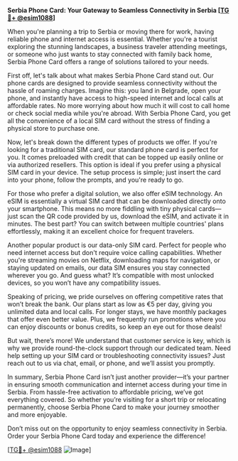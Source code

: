**Serbia Phone Card: Your Gateway to Seamless Connectivity in Serbia [[TG💪+ @esim1088](https://t.me/s/esim1088)]**

When you're planning a trip to Serbia or moving there for work, having reliable phone and internet access is essential. Whether you're a tourist exploring the stunning landscapes, a business traveler attending meetings, or someone who just wants to stay connected with family back home, Serbia Phone Card offers a range of solutions tailored to your needs.

First off, let's talk about what makes Serbia Phone Card stand out. Our phone cards are designed to provide seamless connectivity without the hassle of roaming charges. Imagine this: you land in Belgrade, open your phone, and instantly have access to high-speed internet and local calls at affordable rates. No more worrying about how much it will cost to call home or check social media while you're abroad. With Serbia Phone Card, you get all the convenience of a local SIM card without the stress of finding a physical store to purchase one.

Now, let's break down the different types of products we offer. If you're looking for a traditional SIM card, our standard phone card is perfect for you. It comes preloaded with credit that can be topped up easily online or via authorized resellers. This option is ideal if you prefer using a physical SIM card in your device. The setup process is simple; just insert the card into your phone, follow the prompts, and you're ready to go.

For those who prefer a digital solution, we also offer eSIM technology. An eSIM is essentially a virtual SIM card that can be downloaded directly onto your smartphone. This means no more fiddling with tiny physical cards—just scan the QR code provided by us, download the eSIM, and activate it in minutes. The best part? You can switch between multiple countries' plans effortlessly, making it an excellent choice for frequent travelers.

Another popular product is our data-only SIM card. Perfect for people who need internet access but don't require voice calling capabilities. Whether you're streaming movies on Netflix, downloading maps for navigation, or staying updated on emails, our data SIM ensures you stay connected wherever you go. And guess what? It’s compatible with most unlocked devices, so you won’t have any compatibility issues.

Speaking of pricing, we pride ourselves on offering competitive rates that won’t break the bank. Our plans start as low as €5 per day, giving you unlimited data and local calls. For longer stays, we have monthly packages that offer even better value. Plus, we frequently run promotions where you can enjoy discounts or bonus credits, so keep an eye out for those deals!

But wait, there’s more! We understand that customer service is key, which is why we provide round-the-clock support through our dedicated team. Need help setting up your SIM card or troubleshooting connectivity issues? Just reach out to us via chat, email, or phone, and we’ll assist you promptly.

In summary, Serbia Phone Card isn’t just another provider—it’s your partner in ensuring smooth communication and internet access during your time in Serbia. From hassle-free activation to affordable pricing, we’ve got everything covered. So whether you’re visiting for a short trip or relocating permanently, choose Serbia Phone Card to make your journey smoother and more enjoyable.

Don’t miss out on the opportunity to enjoy seamless connectivity in Serbia. Order your Serbia Phone Card today and experience the difference! 

[[TG💪+ @esim1088](https://t.me/s/esim1088) ![Image](https://i.postimg.cc/Y0z9fWf4/image.png)]